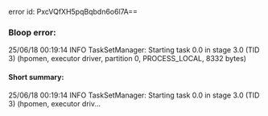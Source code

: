 error id: PxcVQfXH5pqBqbdn6o6l7A==
### Bloop error:

25/06/18 00:19:14 INFO TaskSetManager: Starting task 0.0 in stage 3.0 (TID 3) (hpomen, executor driver, partition 0, PROCESS_LOCAL, 8332 bytes)
#### Short summary: 

25/06/18 00:19:14 INFO TaskSetManager: Starting task 0.0 in stage 3.0 (TID 3) (hpomen, executor driv...